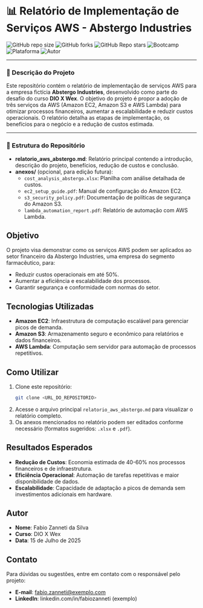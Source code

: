 # 📊 Relatório de Implementação de Serviços AWS - Abstergo Industries

![GitHub repo size](https://img.shields.io/github/repo-size/fzanneti/wex-e2e-csharp)
![GitHub forks](https://img.shields.io/github/forks/fzanneti/wex-e2e-csharp?style=social)
![GitHub Repo stars](https://img.shields.io/github/stars/fzanneti/wex-e2e-csharp?style=social)
![Bootcamp](https://img.shields.io/badge/WEX-End--to--End%20Engineering-blueviolet?logo=vercel&logoColor=white)
![Plataforma](https://img.shields.io/badge/Powered%20by-DIO.io-red?logo=data:image/svg+xml;base64,PHN2ZyBmaWxsPSIjZmZmIiB2aWV3Qm94PSIwIDAgMzIgMzIiIHhtbG5zPSJodHRwOi8vd3d3LnczLm9yZy8yMDAwL3N2ZyI+PHBhdGggZD0iTTYuNzEgMy4yNWMtMi44OCAxLjQxLTUuMDcgNC4yMy01LjA3IDcuNzYgMCAzLjU4IDIuMjggNi43IDUuMzMgOC4xNSAxLjgzLS42MiAyLjQtMi4yNiAyLjQtMy44MSAwLS4yMy0uMDItLjQ1LS4wNS0uNjZBLjQ0LjQ0IDAgMDExMC4xIDExYy4yNC0uNzUuMTEtMS41My0uMy0yLjIyQzguOTIgNy45NiA3LjMzIDcuNSA1Ljc0IDcuNjZhNS41NSA1LjU1IDAgM)
![Autor](https://img.shields.io/badge/Autor-fzanneti-blue?style=flat-square&logo=github)

---

### 📝 Descrição do Projeto

Este repositório contém o relatório de implementação de serviços AWS para a empresa fictícia **Abstergo Industries**, desenvolvido como parte do desafio do curso **DIO X Wex**. O objetivo do projeto é propor a adoção de três serviços da AWS (Amazon EC2, Amazon S3 e AWS Lambda) para otimizar processos financeiros, aumentar a escalabilidade e reduzir custos operacionais. O relatório detalha as etapas de implementação, os benefícios para o negócio e a redução de custos estimada.

---

### 🧱 Estrutura do Repositório

- **relatorio_aws_abstergo.md**: Relatório principal contendo a introdução, descrição do projeto, benefícios, redução de custos e conclusão.
- **anexos/** (opcional, para edição futura):
  - `cost_analysis_abstergo.xlsx`: Planilha com análise detalhada de custos.
  - `ec2_setup_guide.pdf`: Manual de configuração do Amazon EC2.
  - `s3_security_policy.pdf`: Documentação de políticas de segurança do Amazon S3.
  - `lambda_automation_report.pdf`: Relatório de automação com AWS Lambda.

## Objetivo
O projeto visa demonstrar como os serviços AWS podem ser aplicados ao setor financeiro da Abstergo Industries, uma empresa do segmento farmacêutico, para:
- Reduzir custos operacionais em até 50%.
- Aumentar a eficiência e escalabilidade dos processos.
- Garantir segurança e conformidade com normas do setor.

## Tecnologias Utilizadas
- **Amazon EC2**: Infraestrutura de computação escalável para gerenciar picos de demanda.
- **Amazon S3**: Armazenamento seguro e econômico para relatórios e dados financeiros.
- **AWS Lambda**: Computação sem servidor para automação de processos repetitivos.

## Como Utilizar
1. Clone este repositório:
   ```bash
   git clone <URL_DO_REPOSITORIO>
   ```
2. Acesse o arquivo principal `relatorio_aws_abstergo.md` para visualizar o relatório completo.
3. Os anexos mencionados no relatório podem ser editados conforme necessário (formatos sugeridos: `.xlsx` e `.pdf`).

## Resultados Esperados
- **Redução de Custos**: Economia estimada de 40-60% nos processos financeiros e de infraestrutura.
- **Eficiência Operacional**: Automação de tarefas repetitivas e maior disponibilidade de dados.
- **Escalabilidade**: Capacidade de adaptação a picos de demanda sem investimentos adicionais em hardware.

## Autor
- **Nome**: Fabio Zanneti da Silva
- **Curso**: DIO X Wex
- **Data**: 15 de Julho de 2025

## Contato
Para dúvidas ou sugestões, entre em contato com o responsável pelo projeto:
- **E-mail**: fabio.zanneti@exemplo.com
- **LinkedIn**: linkedin.com/in/fabiozanneti (exemplo)